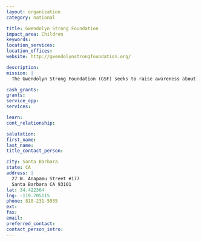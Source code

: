 ```yaml
---
layout: organization
category: national

title: Gwendolyn Strong Foundation
impact_area: Children
keywords: 
location_services: 
location_offices: 
website: http://gwendolynstrongfoundation.org/

description: 
mission: |
  The Gwendolyn Strong Foundation (GSF) seeks to raise awareness about and fund research for Spinal Muscular Atrophy (SMA), the leading genetic killer of young children, and support those impacted by SMA and other life-altering diseases.

cash_grants: 
grants: 
service_opp: 
services: 

learn: 
cont_relationship: 

salutation: 
first_name: 
last_name: 
title_contact_person: 

city: Santa Barbara
state: CA
address: |
  27 W. Anapamu Street #177  
  Santa Barbara CA 93101
lat: 34.422364
lng: -119.705115
phone: 818-231-5935
ext: 
fax: 
email: 
preferred_contact: 
contact_person_intro: 
---
```

